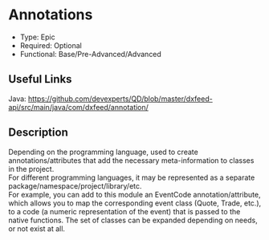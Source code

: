 ﻿# Annotations

* Type: Epic
* Required: Optional
* Functional: Base/Pre-Advanced/Advanced

## Useful Links

Java:
https://github.com/devexperts/QD/blob/master/dxfeed-api/src/main/java/com/dxfeed/annotation/

## Description

Depending on the programming language, used to create annotations/attributes that add the necessary meta-information to
classes in the project.\
For different programming languages, it may be represented as a separate
package/namespace/project/library/etc.\
For example, you can add to this module an EventCode annotation/attribute, which
allows you to map the corresponding event class (Quote, Trade, etc.), to a code (a numeric representation of the event)
that is passed to the native functions. The set of classes can be expanded depending on needs, or not exist at all.
